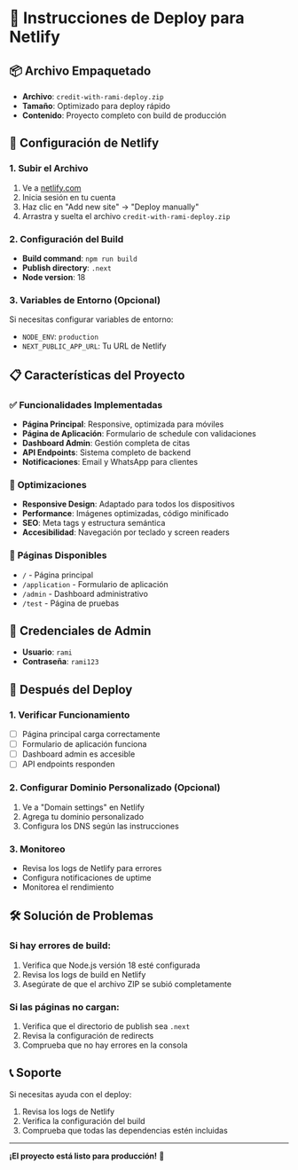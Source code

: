 # 🚀 Instrucciones de Deploy para Netlify

## 📦 Archivo Empaquetado
- **Archivo**: `credit-with-rami-deploy.zip`
- **Tamaño**: Optimizado para deploy rápido
- **Contenido**: Proyecto completo con build de producción

## 🔧 Configuración de Netlify

### 1. **Subir el Archivo**
1. Ve a [netlify.com](https://netlify.com)
2. Inicia sesión en tu cuenta
3. Haz clic en "Add new site" → "Deploy manually"
4. Arrastra y suelta el archivo `credit-with-rami-deploy.zip`

### 2. **Configuración del Build**
- **Build command**: `npm run build`
- **Publish directory**: `.next`
- **Node version**: 18

### 3. **Variables de Entorno (Opcional)**
Si necesitas configurar variables de entorno:
- `NODE_ENV`: `production`
- `NEXT_PUBLIC_APP_URL`: Tu URL de Netlify

## 📋 Características del Proyecto

### ✅ **Funcionalidades Implementadas**
- **Página Principal**: Responsive, optimizada para móviles
- **Página de Aplicación**: Formulario de schedule con validaciones
- **Dashboard Admin**: Gestión completa de citas
- **API Endpoints**: Sistema completo de backend
- **Notificaciones**: Email y WhatsApp para clientes

### 🎨 **Optimizaciones**
- **Responsive Design**: Adaptado para todos los dispositivos
- **Performance**: Imágenes optimizadas, código minificado
- **SEO**: Meta tags y estructura semántica
- **Accesibilidad**: Navegación por teclado y screen readers

### 📱 **Páginas Disponibles**
- `/` - Página principal
- `/application` - Formulario de aplicación
- `/admin` - Dashboard administrativo
- `/test` - Página de pruebas

## 🔐 **Credenciales de Admin**
- **Usuario**: `rami`
- **Contraseña**: `rami123`

## 🚀 **Después del Deploy**

### 1. **Verificar Funcionamiento**
- [ ] Página principal carga correctamente
- [ ] Formulario de aplicación funciona
- [ ] Dashboard admin es accesible
- [ ] API endpoints responden

### 2. **Configurar Dominio Personalizado (Opcional)**
1. Ve a "Domain settings" en Netlify
2. Agrega tu dominio personalizado
3. Configura los DNS según las instrucciones

### 3. **Monitoreo**
- Revisa los logs de Netlify para errores
- Configura notificaciones de uptime
- Monitorea el rendimiento

## 🛠️ **Solución de Problemas**

### Si hay errores de build:
1. Verifica que Node.js versión 18 esté configurada
2. Revisa los logs de build en Netlify
3. Asegúrate de que el archivo ZIP se subió completamente

### Si las páginas no cargan:
1. Verifica que el directorio de publish sea `.next`
2. Revisa la configuración de redirects
3. Comprueba que no hay errores en la consola

## 📞 **Soporte**
Si necesitas ayuda con el deploy:
1. Revisa los logs de Netlify
2. Verifica la configuración del build
3. Comprueba que todas las dependencias estén incluidas

---

**¡El proyecto está listo para producción!** 🎉


